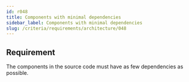 ```yaml
---
id: r048
title: Components with minimal dependencies
sidebar_label: Components with minimal dependencies
slug: /criteria/requirements/architecture/048
---
```


## Requirement

The components in the source code
must have as few dependencies as possible.
